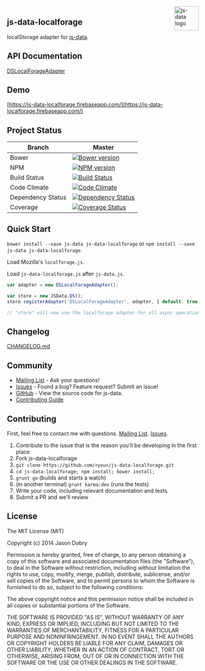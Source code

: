 <img src="https://raw.githubusercontent.com/js-data/js-data/master/js-data.png" alt="js-data logo" title="js-data" align="right" width="64" height="64" />

## js-data-localforage

localStorage adapter for [js-data](http://www.js-data.io/js-data).

## API Documentation
[DSLocalForageAdapter](https://github.com/js-data/js-data/wiki/DSLocalForageAdapter)

## Demo
[https://js-data-localforage.firebaseapp.com/](https://js-data-localforage.firebaseapp.com/)

## Project Status

| Branch | Master |
| ------ | ------ |
| Bower | [![Bower version](https://badge.fury.io/bo/js-data-localforage.png)](http://badge.fury.io/bo/js-data-localforage) |
| NPM | [![NPM version](https://badge.fury.io/js/js-data-localforage.png)](http://badge.fury.io/js/js-data-localforage) |
| Build Status | [![Build Status](https://travis-ci.org/js-data/js-data-localforage.png?branch=master)](https://travis-ci.org/js-data/js-data-localforage) |
| Code Climate | [![Code Climate](https://codeclimate.com/github/js-data/js-data-localforage.png)](https://codeclimate.com/github/js-data/js-data-localforage) |
| Dependency Status | [![Dependency Status](https://gemnasium.com/js-data/js-data-localforage.png)](https://gemnasium.com/js-data/js-data-localforage) |
| Coverage | [![Coverage Status](https://coveralls.io/repos/js-data/js-data-localforage/badge.png?branch=master)](https://coveralls.io/r/js-data/js-data-localforage?branch=master) |

## Quick Start
`bower install --save js-data js-data-localforage` or `npm install --save js-data js-data-localforage`.

Load Mozilla's `localforage.js`.

Load `js-data-localforage.js` after `js-data.js`.

```js
var adapter = new DSLocalForageAdapter();

var store = new JSData.DS();
store.registerAdapter('DSLocalForageAdapter', adapter, { default: true });

// "store" will now use the localforage adapter for all async operations
```

## Changelog
[CHANGELOG.md](https://github.com/js-data/js-data-localforage/blob/master/CHANGELOG.md)

## Community
- [Mailing List](https://groups.io/org/groupsio/jsdata) - Ask your questions!
- [Issues](https://github.com/js-data/js-data-localforage/issues) - Found a bug? Feature request? Submit an issue!
- [GitHub](https://github.com/js-data/js-data-localforage) - View the source code for js-data.
- [Contributing Guide](https://github.com/js-data/js-data-localforage/blob/master/CONTRIBUTING.md)

## Contributing

First, feel free to contact me with questions. [Mailing List](https://groups.io/org/groupsio/jsdata). [Issues](https://github.com/js-data/js-data-localforage/issues).

1. Contribute to the issue that is the reason you'll be developing in the first place
1. Fork js-data-localforage
1. `git clone https://github.com/<you>/js-data-localforage.git`
1. `cd js-data-localforage; npm install; bower install;`
1. `grunt go` (builds and starts a watch)
1. (in another terminal) `grunt karma:dev` (runs the tests)
1. Write your code, including relevant documentation and tests
1. Submit a PR and we'll review

## License

The MIT License (MIT)

Copyright (c) 2014 Jason Dobry

Permission is hereby granted, free of charge, to any person obtaining a copy
of this software and associated documentation files (the "Software"), to deal
in the Software without restriction, including without limitation the rights
to use, copy, modify, merge, publish, distribute, sublicense, and/or sell
copies of the Software, and to permit persons to whom the Software is
furnished to do so, subject to the following conditions:

The above copyright notice and this permission notice shall be included in all
copies or substantial portions of the Software.

THE SOFTWARE IS PROVIDED "AS IS", WITHOUT WARRANTY OF ANY KIND, EXPRESS OR
IMPLIED, INCLUDING BUT NOT LIMITED TO THE WARRANTIES OF MERCHANTABILITY,
FITNESS FOR A PARTICULAR PURPOSE AND NONINFRINGEMENT. IN NO EVENT SHALL THE
AUTHORS OR COPYRIGHT HOLDERS BE LIABLE FOR ANY CLAIM, DAMAGES OR OTHER
LIABILITY, WHETHER IN AN ACTION OF CONTRACT, TORT OR OTHERWISE, ARISING FROM,
OUT OF OR IN CONNECTION WITH THE SOFTWARE OR THE USE OR OTHER DEALINGS IN THE
SOFTWARE.
